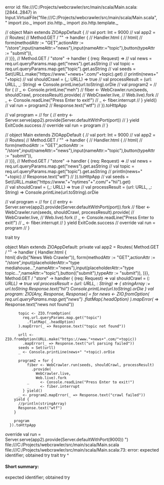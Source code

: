 error id: file:///C:/Projects/webcrawler/src/main/scala/Main.scala:[2844..2847) in Input.VirtualFile("file:///C:/Projects/webcrawler/src/main/scala/Main.scala", "
import zio._
import zio.http._
import zio.http.template._

// object Main extends ZIOAppDefault  {
//   val port: Int = 9000
//   val app2 = 
//     Routes(
//       Method.GET / "" -> handler { 
//         Handler.html {
//         html(
//           form(methodAttr := "GET",actionAttr := "/store",input(nameAttr:="news"),input(nameAttr:="topic"),button(typeAttr := "submit")),          
//         )}},
//       Method.GET / "store" -> handler { (req: Request) =>
//         val news = req.url.queryParams.map.get("news").get.asString
//         val topic = req.url.queryParams.map.get("topic").get.asString
//         val seeds = Set(URLL.make("https://www."+news+".com/"+topic).get)
//         println(news+" "+topic)
//         val shouldCrawl = (_: URLL) => true
//         val processResult = (url: URLL, _: String) => Console.printLine(url.toString).orDie
//         val program2 = 
//           for {
//             _ <- Console.printLine("meh")
//             fiber <- WebCrawler.run(seeds, shouldCrawl, processResult).provide(
//               WebCrawler.live,
//               Web.live).fork
//             _     <- Console.readLine("Press Enter to exit!")
//             _     <- fiber.interrupt
//           } yield()
//         val run = program2
//         Response.text("wtf")
//       }).toHttpApp

//   val program =
//     for {
//       entry <- Server.serve(app2).provide(Server.defaultWithPort(port))
//     } yield ExitCode.success
//   override val run = program
// }

// object Main extends ZIOAppDefault  {
//   val port: Int = 9000
//   val app2 = 
//     Routes(
//       Method.GET / "" -> handler { 
//         Handler.html {
//         html(
//           form(methodAttr := "GET",actionAttr := "/store",input(nameAttr:="news"),input(nameAttr:="topic"),button(typeAttr := "submit")),          
//         )}},
//       Method.GET / "store" -> handler { (req: Request) =>
//         val news = req.url.queryParams.map.get("news").get.asString
//         val topic = req.url.queryParams.map.get("topic").get.asString
//         println(news+" "+topic)
//         Response.text("wtf")
//       }).toHttpApp
//   val seeds = Set(URLL.make("https://www."+"nytimes"+".com/"+"hii").get)    
//   val shouldCrawl = (_: URLL) => true
//   val processResult = (url: URLL, _: String) => Console.printLine(url.toString).orDie

//   val program =
//     for {
//       entry <- Server.serve(app2).provide(Server.defaultWithPort(port)).fork
//       fiber <- WebCrawler.run(seeds, shouldCrawl, processResult).provide(
//               WebCrawler.live,
//               Web.live).fork
//       _     <- Console.readLine("Press Enter to exit!")
//       _     <- fiber.interrupt
//     } yield ExitCode.success
//   override val run = program
// }

trait try

object Main extends ZIOAppDefault:
  private val app2 = Routes(
      Method.GET / "" -> handler {
        Handler.html {  
          html(
            div(b("News Web Crawler")),
            form(methodAttr := "GET",actionAttr := "/store",input(placeholderAttr:="type mediahouse...",nameAttr:="news"),input(placeholderAttr:="type topic...",nameAttr:="topic"),button(("submit"),typeAttr := "submit")),
          )}},
      Method.GET / "store" -> handler { (req: Request) =>
        val shouldCrawl = (_: URLL) => true
        val processResult = (url: URLL, _: String) => {
          stringArray :+ url.toString
          Response.text("hii")
          Console.printLine(url.toString).orDie
        }
        val program: ZIO[Any, Response, Response] = for
          news <- ZIO.fromOption(
            req.url.queryParams.map.get("news")
              .flatMap(_.headOption)
          ).mapError(_ => Response.text("news not found"))

          topic <- ZIO.fromOption(
            req.url.queryParams.map.get("topic")
              .flatMap(_.headOption)
          ).mapError(_ => Response.text("topic not found"))

          urll <- ZIO.fromOption(URLL.make("https://www."+news+".com/"+topic))
            .mapError(_ => Response.text("url parsing failed"))
          seeds = Set(urll)
          _ <- Console.printLine(news+" "+topic).orDie
          
          program2 = for {
              fiber <- WebCrawler.run(seeds, shouldCrawl, processResult)
                .provide(
                  WebCrawler.live,
                  Web.live).fork
              _     <- Console.readLine("Press Enter to exit!")
              _     <- fiber.interrupt
            } yield()
          _ <- program2.mapError(_ => Response.text("crawl failed"))
        yield {
          //println(stringArray)
          Response.text("wtf")
        }

        program
      }).toHttpApp

  override val run = Server.serve(app2).provide(Server.defaultWithPort(9000))
")
file:///C:/Projects/webcrawler/src/main/scala/Main.scala
file:///C:/Projects/webcrawler/src/main/scala/Main.scala:73: error: expected identifier; obtained try
trait try
      ^
#### Short summary: 

expected identifier; obtained try